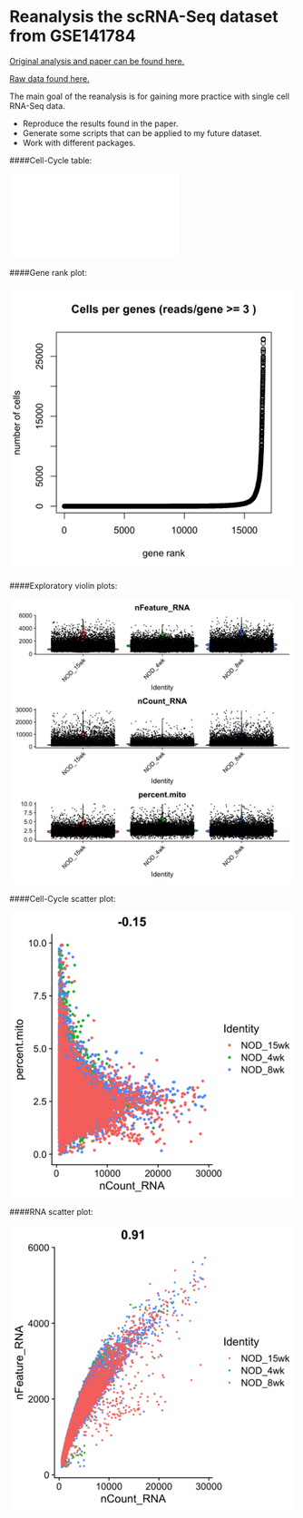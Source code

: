 # Reanalysis the scRNA-Seq dataset from GSE141784

[Original analysis and paper can be found here.](https://doi.org/10.1084/jem.20192362)

[Raw data found here.](https://www.ncbi.nlm.nih.gov/geo/query/acc.cgi?acc=GSE141784)

The main goal of the reanalysis is for gaining more practice with single cell RNA-Seq data. 
- Reproduce the results found in the paper.
- Generate some scripts that can be applied to my future dataset.
- Work with different packages.

####Cell-Cycle table:

![cellcycle table](plots/cell_cycle_table.pdf)


####Gene rank plot:

![gene rank plot](plots/gene_representation.png)


####Exploratory violin plots: 

![violinplot](plots/exploratory_violinplots.png)


####Cell-Cycle scatter plot:

![cellcycle scatter](plots/exploratory_cellcycle_scatter.png)


####RNA scatter plot:

![RNA scatter](plots/exploratory_RNA_scatter.png)




